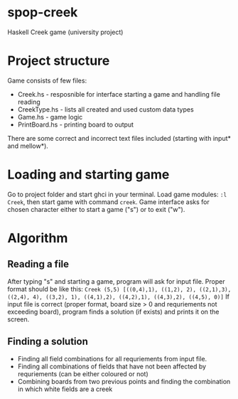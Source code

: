 # spop-creek
Haskell Creek game (university project)
# Project structure
Game consists of few files:
* Creek.hs - resposnible for interface starting a game and handling file reading
* CreekType.hs - lists all created and used custom data types
* Game.hs - game logic
* PrintBoard.hs - printing board to output

There are some correct and incorrect text files included (starting with input* and mellow*).

# Loading and starting game
Go to project folder and start ghci in your terminal. Load game modules: `:l Creek`, then start game with command `creek`.
Game interface asks for chosen character either to start a game ("s") or to exit ("w").

# Algorithm
## Reading a file
After typing "s" and starting a game, program will ask for input file. Proper format should be like this:
`Creek (5,5) [((0,4),1), ((1,2), 2), ((2,1),3), ((2,4), 4), ((3,2), 1), ((4,1),2), ((4,2),1), ((4,3),2), ((4,5), 0)]`
If input file is correct (proper format, board size > 0 and requriements not exceeding board), program finds a solution (if exists) and prints it on the screen.
## Finding a solution
* Finding all field combinations for all requriements from input file.
* Finding all combinations of fields that have not been affected by requriements (can be either coloured or not)
* Combining boards from two previous points and finding the combination in which white fields are a creek
